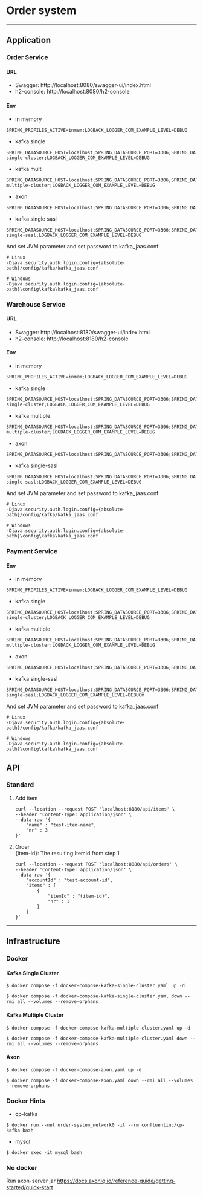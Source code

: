 # Order system

---

## Application

### Order Service

#### URL
- Swagger: http://localhost:8080/swagger-ui/index.html
- h2-console: http://localhost:8080/h2-console


#### Env
- in memory
```
SPRING_PROFILES_ACTIVE=inmem;LOGBACK_LOGGER_COM_EXAMPLE_LEVEL=DEBUG
```
- kafka single
```
SPRING_DATASOURCE_HOST=localhost;SPRING_DATASOURCE_PORT=3306;SPRING_DATASOURCE_DATABASE=orderdb;SPRING_DATASOURCE_USERNAME=root;SPRING_DATASOURCE_PASSWORD=mysql;SPRING_PROFILES_ACTIVE=kafka-single-cluster;LOGBACK_LOGGER_COM_EXAMPLE_LEVEL=DEBUG
```

- kafka multi
```
SPRING_DATASOURCE_HOST=localhost;SPRING_DATASOURCE_PORT=3306;SPRING_DATASOURCE_DATABASE=orderdb;SPRING_DATASOURCE_USERNAME=root;SPRING_DATASOURCE_PASSWORD=mysql;SPRING_PROFILES_ACTIVE=kafka-multiple-cluster;LOGBACK_LOGGER_COM_EXAMPLE_LEVEL=DEBUG
```

- axon
```
SPRING_DATASOURCE_HOST=localhost;SPRING_DATASOURCE_PORT=3306;SPRING_DATASOURCE_DATABASE=orderdb;SPRING_DATASOURCE_USERNAME=root;SPRING_DATASOURCE_PASSWORD=mysql;SPRING_PROFILES_ACTIVE=axon;LOGBACK_LOGGER_COM_EXAMPLE_LEVEL=DEBUG
```

- kafka single sasl
```
SPRING_DATASOURCE_HOST=localhost;SPRING_DATASOURCE_PORT=3306;SPRING_DATASOURCE_DATABASE=orderdb;SPRING_DATASOURCE_USERNAME=root;SPRING_DATASOURCE_PASSWORD=mysql;SPRING_PROFILES_ACTIVE=kafka-single-sasl;LOGBACK_LOGGER_COM_EXAMPLE_LEVEL=DEBUG
```

And set JVM parameter and set password to kafka_jaas.conf
```
# Linux
-Djava.security.auth.login.config={absolute-path}/config/kafka/kafka_jaas.conf

# Windows
-Djava.security.auth.login.config={absolute-path}\config\kafka\kafka_jaas.conf
```

### Warehouse Service

#### URL
- Swagger: http://localhost:8180/swagger-ui/index.html
- h2-console: http://localhost:8180/h2-console

#### Env
- in memory
```
SPRING_PROFILES_ACTIVE=inmem;LOGBACK_LOGGER_COM_EXAMPLE_LEVEL=DEBUG
```

- kafka single
```
SPRING_DATASOURCE_HOST=localhost;SPRING_DATASOURCE_PORT=3306;SPRING_DATASOURCE_DATABASE=warehousedb;SPRING_DATASOURCE_USERNAME=root;SPRING_DATASOURCE_PASSWORD=mysql;SPRING_PROFILES_ACTIVE=kafka-single-cluster;LOGBACK_LOGGER_COM_EXAMPLE_LEVEL=DEBUG
```

- kafka multiple
```
SPRING_DATASOURCE_HOST=localhost;SPRING_DATASOURCE_PORT=3306;SPRING_DATASOURCE_DATABASE=warehousedb;SPRING_DATASOURCE_USERNAME=root;SPRING_DATASOURCE_PASSWORD=mysql;SPRING_PROFILES_ACTIVE=kafka-multiple-cluster;LOGBACK_LOGGER_COM_EXAMPLE_LEVEL=DEBUG
```

- axon
```
SPRING_DATASOURCE_HOST=localhost;SPRING_DATASOURCE_PORT=3306;SPRING_DATASOURCE_DATABASE=warehousedb;SPRING_DATASOURCE_USERNAME=root;SPRING_DATASOURCE_PASSWORD=mysql;SPRING_PROFILES_ACTIVE=axon;LOGBACK_LOGGER_COM_EXAMPLE_LEVEL=DEBUG
```

- kafka single-sasl
```
SPRING_DATASOURCE_HOST=localhost;SPRING_DATASOURCE_PORT=3306;SPRING_DATASOURCE_DATABASE=warehousedb;SPRING_DATASOURCE_USERNAME=root;SPRING_DATASOURCE_PASSWORD=mysql;SPRING_PROFILES_ACTIVE=kafka-single-sasl;LOGBACK_LOGGER_COM_EXAMPLE_LEVEL=DEBUG
```

And set JVM parameter and set password to kafka_jaas.conf
```
# Linux
-Djava.security.auth.login.config={absolute-path}/config/kafka/kafka_jaas.conf

# Windows
-Djava.security.auth.login.config={absolute-path}\config\kafka\kafka_jaas.conf
```

### Payment Service
#### Env
- in memory
```
SPRING_PROFILES_ACTIVE=inmem;LOGBACK_LOGGER_COM_EXAMPLE_LEVEL=DEBUG
```
- kafka single
```
SPRING_DATASOURCE_HOST=localhost;SPRING_DATASOURCE_PORT=3306;SPRING_DATASOURCE_DATABASE=paymentdb;SPRING_DATASOURCE_USERNAME=root;SPRING_DATASOURCE_PASSWORD=mysql;SPRING_PROFILES_ACTIVE=kafka-single-cluster;LOGBACK_LOGGER_COM_EXAMPLE_LEVEL=DEBUG
```

- kafka multiple
```
SPRING_DATASOURCE_HOST=localhost;SPRING_DATASOURCE_PORT=3306;SPRING_DATASOURCE_DATABASE=paymentdb;SPRING_DATASOURCE_USERNAME=root;SPRING_DATASOURCE_PASSWORD=mysql;SPRING_PROFILES_ACTIVE=kafka-multiple-cluster;LOGBACK_LOGGER_COM_EXAMPLE_LEVEL=DEBUG
```

- axon
```
SPRING_DATASOURCE_HOST=localhost;SPRING_DATASOURCE_PORT=3306;SPRING_DATASOURCE_DATABASE=paymentdb;SPRING_DATASOURCE_USERNAME=root;SPRING_DATASOURCE_PASSWORD=mysql;SPRING_PROFILES_ACTIVE=axon;LOGBACK_LOGGER_COM_EXAMPLE_LEVEL=DEBUG
```

- kafka single-sasl
```
SPRING_DATASOURCE_HOST=localhost;SPRING_DATASOURCE_PORT=3306;SPRING_DATASOURCE_DATABASE=paymentdb;SPRING_DATASOURCE_USERNAME=root;SPRING_DATASOURCE_PASSWORD=mysql;SPRING_PROFILES_ACTIVE=kafka-single-sasl;LOGBACK_LOGGER_COM_EXAMPLE_LEVEL=DEBUGm
```

And set JVM parameter and set password to kafka_jaas.conf
```
# Linux
-Djava.security.auth.login.config={absolute-path}/config/kafka/kafka_jaas.conf

# Windows
-Djava.security.auth.login.config={absolute-path}\config\kafka\kafka_jaas.conf
```
## API

### Standard
1. Add item
    ```shell
    curl --location --request POST 'localhost:8180/api/items' \
    --header 'Content-Type: application/json' \
    --data-raw '{
        "name" : "test-item-name",
        "nr" : 3
    }'
    ```

2. Order  
    {item-id}: The resulting ItemId from step 1
    ```shell
    curl --location --request POST 'localhost:8080/api/orders' \
    --header 'Content-Type: application/json' \
    --data-raw '{
        "accountId" : "test-account-id",
        "items" : [
            {
                "itemId" : "{item-id}",
                "nr" : 1
            }
        ]
    }'
    ```

---

## Infrastructure

### Docker

#### Kafka Single Cluster

```shell
$ docker compose -f docker-compose-kafka-single-cluster.yaml up -d
```

```shell
$ docker compose -f docker-compose-kafka-single-cluster.yaml down --rmi all --volumes --remove-orphans
```

#### Kafka Multiple Cluster

```shell
$ docker compose -f docker-compose-kafka-multiple-cluster.yaml up -d
```

```shell
$ docker compose -f docker-compose-kafka-multiple-cluster.yaml down --rmi all --volumes --remove-orphans
```

#### Axon
```shell
$ docker compose -f docker-compose-axon.yaml up -d
```

```shell
$ docker compose -f docker-compose-axon.yaml down --rmi all --volumes --remove-orphans
```

### Docker Hints

- cp-kafka
```shell
$ docker run --net order-system_network0 -it --rm confluentinc/cp-kafka bash
```

- mysql
```shell
$ docker exec -it mysql bash
```

### No docker

Run axon-server jar
https://docs.axoniq.io/reference-guide/getting-started/quick-start